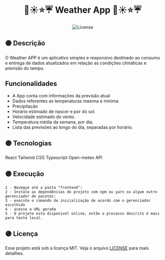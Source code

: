<h1 align="center"> 🌙☀️⭐☔ Weather App 🌙☀️⭐☔</h1>

<p align="center">
  <img alt="License" src="https://img.shields.io/static/v1?label=license&message=MIT&color=8257E5&labelColor=000000">
</p>

## 🟣 Descrição
O Weather APP é um aplicativo simples e responsivo destinado ao consumo e entrega de dados atualizados em relação as condições climáticas e previsão do tempo.

## Funcionalidades
- A App conta com informações da previsão atual
- Dados referentes as temperaturas maxima e minima
- Precipitação
- Horário estimado de nascer e por do sol.
- Velocidade estimado do vento.
- Temperatura média da semana, por dia.
- Lista das previsões ao longo do dia, separadas por horário.

## 🟣 Tecnologias
  React
  Tailwind CSS
  Typescript
  Open-meteo API

## 🟣 Execução
    1 - Navegue até a pasta "frontend":
    2 - Instale as dependências do projeto com npm ou yarn ou algum outro gerenciador de pacotes:
    3 - execute o comando de inicialização de acordo com o gerenciador escolhido
    4 - acesse a URL gerada
    5 - O projeto esta disponivel online, então o processo descrito é mais para teste local.
    
## 🟣 Licença
Esse projeto está sob a licença MIT. Veja o arquivo [LICENSE](LICENSE.md) para mais detalhes.
